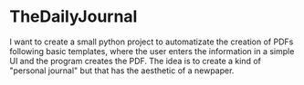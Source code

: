 # TheDailyJournal
I want to create a small python project to automatizate the creation of PDFs following basic templates, where the user enters the information in a simple UI and the program creates the PDF. The idea is to create a kind of "personal journal" but that has the aesthetic of a newpaper.
